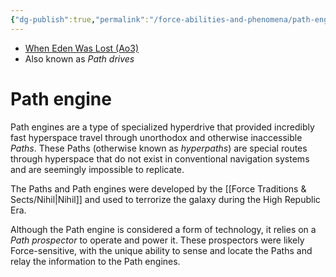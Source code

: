 ```yaml
---
{"dg-publish":true,"permalink":"/force-abilities-and-phenomena/path-engine/","tags":["technology"]}
---
```


- [When Eden Was Lost (Ao3)](https://archiveofourown.org/works/19334440/chapters/45992584)
- Also known as *Path drives*
# Path engine
Path engines are a type of specialized hyperdrive that provided incredibly fast hyperspace travel through unorthodox and otherwise inaccessible *Paths*. These Paths (otherwise known as *hyperpaths*) are special routes through hyperspace that do not exist in conventional navigation systems and are seemingly impossible to replicate. 

The Paths and Path engines were developed by the [[Force Traditions & Sects/Nihil\|Nihil]] and used to terrorize the galaxy during the High Republic Era. 

Although the Path engine is considered a form of technology, it relies on a *Path prospector* to operate and power it. These prospectors were likely Force-sensitive, with the unique ability to sense and locate the Paths and relay the information to the Path engines. 


